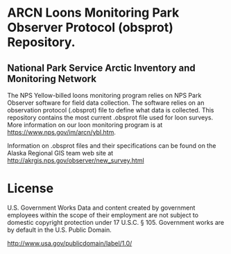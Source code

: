 # ARCN Loons Monitoring Park Observer Protocol (obsprot) Repository.
## National Park Service Arctic Inventory and Monitoring Network
The NPS Yellow-billed loons monitoring program relies on NPS Park Observer software for field data collection. The software relies on an observation protocol (.obsprot) file to define what data is collected. This repository contains the most current .obsprot file used for loon surveys. More information on our loon monitoring program is at https://www.nps.gov/im/arcn/ybl.htm.

Information on .obsprot files and their specifications can be found on the Alaska Regional GIS team web site at http://akrgis.nps.gov/observer/new_survey.html

# License
U.S. Government Works
Data and content created by government employees within the scope of their employment are not subject to domestic copyright protection under 17 U.S.C. § 105. Government works are by default in the U.S. Public Domain. 

http://www.usa.gov/publicdomain/label/1.0/
